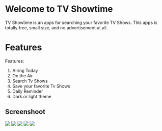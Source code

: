 # Welcome to TV Showtime

TV Showtime is an apps for searching your favorite TV Shows. This apps is totally free, small size, and no advertisement at all.


# Features

Features:  
1. Airing Today
2. On the Air  
3. Search Tv Shows  
4. Save your favorite Tv Shows  
5. Daily Reminder  
6. Dark or light theme

## Screenshoot

![](https://lh3.googleusercontent.com/nvdfBtl1J72DkAPY8R6MqSYZjanuiNOaBZbD_bQaKkH-noLSCRSsdkrKNczi_d62LJTE4DzEurH7CQ)   ![](https://lh3.googleusercontent.com/alVdU8taNr0_C0FuXRSULFYrr_y6XrRA-mrkbmd49Pm0cULwFGRJl150n8D5X5oEsezwxpdtvwV-Xg)  ![](https://lh3.googleusercontent.com/yxZkxczadH29yQILlconCemUoyd6ec-pP889k7y2nWEhW51GpR9v6yPhcoLq3APg36BBu3lBni5lQg) ![](https://lh3.googleusercontent.com/1cpLPs6oZ4Vyd3qdSOK4bQSYnPhRP4tpDB-66-9vP73Te_qv02wCWYb5fYuA-jayqbDiNhr5TOkLiw) ![](https://lh3.googleusercontent.com/6vrCr8dSnUg90hXSzOFSxubeUllghAn7ZdLuXFthZ_Xi9SbaOtQ_Nvf3pZBS0mfAAQBsQ9NX4yWWvw)
